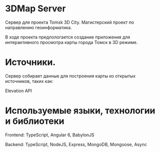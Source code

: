 # 3DMap Server
Сервер для проекта Tomsk 3D City. Магистерский проект по направлению геоинформатика. 

В ходе проекта предпологается создание приложения для интерактивного просмотра карты города Томск в 3D режиме.

# Источники.
Сервер собирает данные для построения карты из открытых источников, таких как:

Elevation API

# Используемые языки, технологии и библиотеки
Frontend:
TypeScript, Angular 6, BabylonJS

Backend:
TypeScript, NodeJS, Express, MongoDB, Mongoose, Async
